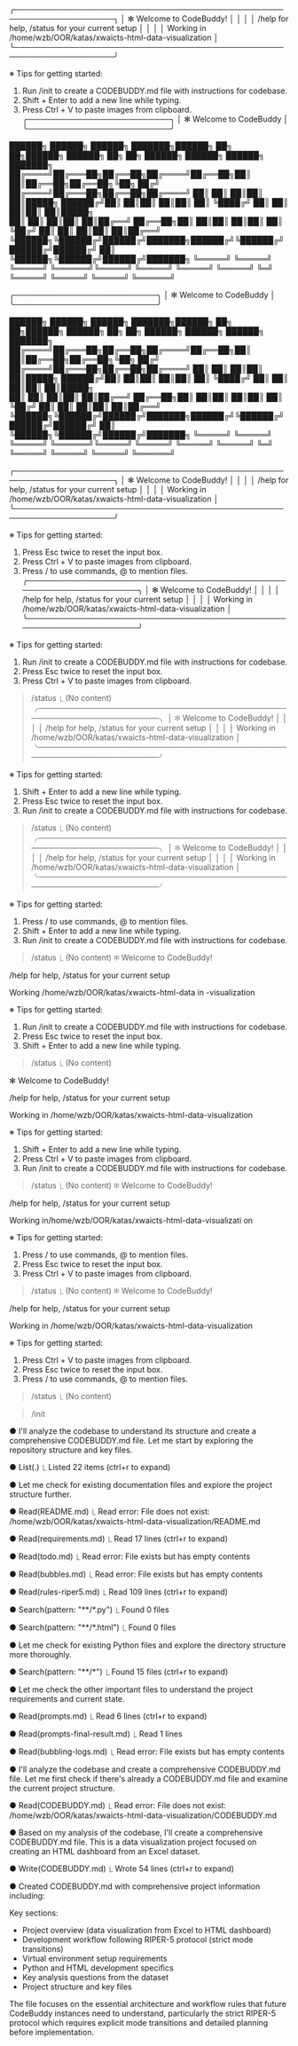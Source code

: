 ╭────────────────────────────────────────────────────────────────────╮
│ ✻ Welcome to CodeBuddy!                                            │
│                                                                    │
│   /help for help, /status for your current setup                   │
│                                                                    │
│   Working in /home/wzb/OOR/katas/xwaicts-html-data-visualization   │
╰────────────────────────────────────────────────────────────────────╯

 ※ Tips for getting started:
 1. Run /init to create a CODEBUDDY.md file with instructions for codebase.
 2. Shift + Enter to add a new line while typing.
 3. Press Ctrl + V to paste images from clipboard.
╭──────────────────────────╮
│ ✻ Welcome to CodeBuddy   │
╰──────────────────────────╯

 ██████╗ ██████╗ ██████╗ ███████╗██████╗ ██╗   ██╗██████╗ ██████╗ ██╗   ██╗     ██████╗ ██████╗ ██████╗ ███████╗
██╔════╝██╔═══██╗██╔══██╗██╔════╝██╔══██╗██║   ██║██╔══██╗██╔══██╗╚██╗ ██╔╝    ██╔════╝██╔═══██╗██╔══██╗██╔════╝
██║     ██║   ██║██║  ██║█████╗  ██████╔╝██║   ██║██║  ██║██║  ██║ ╚████╔╝     ██║     ██║   ██║██║  ██║█████╗  
██║     ██║   ██║██║  ██║██╔══╝  ██╔══██╗██║   ██║██║  ██║██║  ██║  ╚██╔╝      ██║     ██║   ██║██║  ██║██╔══╝  
╚██████╗╚██████╔╝██████╔╝███████╗██████╔╝╚██████╔╝██████╔╝██████╔╝   ██║       ╚██████╗╚██████╔╝██████╔╝███████╗
 ╚═════╝ ╚═════╝ ╚═════╝ ╚══════╝╚═════╝  ╚═════╝ ╚═════╝ ╚═════╝    ╚═╝        ╚═════╝ ╚═════╝ ╚═════╝ ╚══════╝
                                                                                                                
╭──────────────────────────╮
│ ✻ Welcome to CodeBuddy   │
╰──────────────────────────╯

 ██████╗ ██████╗ ██████╗ ███████╗██████╗ ██╗   ██╗██████╗ ██████╗ ██╗   ██╗     ██████╗ ██████╗ ██████╗ ███████╗
██╔════╝██╔═══██╗██╔══██╗██╔════╝██╔══██╗██║   ██║██╔══██╗██╔══██╗╚██╗ ██╔╝    ██╔════╝██╔═══██╗██╔══██╗██╔════╝
██║     ██║   ██║██║  ██║█████╗  ██████╔╝██║   ██║██║  ██║██║  ██║ ╚████╔╝     ██║     ██║   ██║██║  ██║█████╗  
██║     ██║   ██║██║  ██║██╔══╝  ██╔══██╗██║   ██║██║  ██║██║  ██║  ╚██╔╝      ██║     ██║   ██║██║  ██║██╔══╝  
╚██████╗╚██████╔╝██████╔╝███████╗██████╔╝╚██████╔╝██████╔╝██████╔╝   ██║       ╚██████╗╚██████╔╝██████╔╝███████╗
 ╚═════╝ ╚═════╝ ╚═════╝ ╚══════╝╚═════╝  ╚═════╝ ╚═════╝ ╚═════╝    ╚═╝        ╚═════╝ ╚═════╝ ╚═════╝ ╚══════╝
                                                                                                                
╭────────────────────────────────────────────────────────────────────╮
│ ✻ Welcome to CodeBuddy!                                            │
│                                                                    │
│   /help for help, /status for your current setup                   │
│                                                                    │
│   Working in /home/wzb/OOR/katas/xwaicts-html-data-visualization   │
╰────────────────────────────────────────────────────────────────────╯

 ※ Tips for getting started:
 1. Press Esc twice to reset the input box.
 2. Press Ctrl + V to paste images from clipboard.
 3. Press / to use commands, @ to mention files.
╭────────────────────────────────────────────────────────────────────╮
│ ✻ Welcome to CodeBuddy!                                            │
│                                                                    │
│   /help for help, /status for your current setup                   │
│                                                                    │
│   Working in /home/wzb/OOR/katas/xwaicts-html-data-visualization   │
╰────────────────────────────────────────────────────────────────────╯

 ※ Tips for getting started:
 1. Run /init to create a CODEBUDDY.md file with instructions for codebase.
 2. Press Esc twice to reset the input box.
 3. Press Ctrl + V to paste images from clipboard.

> /status 
  ⎿ (No content)
╭────────────────────────────────────────────────────────────────────╮
│ ✻ Welcome to CodeBuddy!                                            │
│                                                                    │
│   /help for help, /status for your current setup                   │
│                                                                    │
│   Working in /home/wzb/OOR/katas/xwaicts-html-data-visualization   │
╰────────────────────────────────────────────────────────────────────╯

 ※ Tips for getting started:
 1. Shift + Enter to add a new line while typing.
 2. Press Esc twice to reset the input box.
 3. Run /init to create a CODEBUDDY.md file with instructions for codebase.

> /status 
  ⎿ (No content)
╭────────────────────────────────────────────────────────────────────╮
│ ✻ Welcome to CodeBuddy!                                            │
│                                                                    │
│   /help for help, /status for your current setup                   │
│                                                                    │
│   Working in /home/wzb/OOR/katas/xwaicts-html-data-visualization   │
╰────────────────────────────────────────────────────────────────────╯

 ※ Tips for getting started:
 1. Press / to use commands, @ to mention files.
 2. Shift + Enter to add a new line while typing.
 3. Run /init to create a CODEBUDDY.md file with instructions for codebase.

> /status 
  ⎿ (No content)
 ✻ Welcome to CodeBuddy!

   /help for help, /status for your current setup

   Working  /home/wzb/OOR/katas/xwaicts-html-data
   in       -visualization

 ※ Tips for getting started:
 1. Run /init to create a CODEBUDDY.md file with 
 instructions for codebase.
 2. Press Esc twice to reset the input box.
 3. Shift + Enter to add a new line while typing.

> /status 
  ⎿ (No content)



 ✻ Welcome to CodeBuddy!

   /help for help, /status for your current setup

   Working in /home/wzb/OOR/katas/xwaicts-html-data-visualization

 ※ Tips for getting started:
 1. Shift + Enter to add a new line while typing.
 2. Press Ctrl + V to paste images from clipboard.
 3. Run /init to create a CODEBUDDY.md file with instructions for 
 codebase.

> /status 
  ⎿ (No content)
 ✻ Welcome to CodeBuddy!

   /help for help, /status for your current setup

   Working in/home/wzb/OOR/katas/xwaicts-html-data-visualizati
             on

 ※ Tips for getting started:
 1. Press / to use commands, @ to mention files.
 2. Press Esc twice to reset the input box.
 3. Press Ctrl + V to paste images from clipboard.

> /status 
  ⎿ (No content)
 ✻ Welcome to CodeBuddy!

   /help for help, /status for your current setup

   Working in /home/wzb/OOR/katas/xwaicts-html-data-visualization

 ※ Tips for getting started:
 1. Press Ctrl + V to paste images from clipboard.
 2. Press Esc twice to reset the input box.
 3. Press / to use commands, @ to mention files.

> /status 
  ⎿ (No content)

> /init 

● I'll analyze the codebase to understand its structure and create a
  comprehensive CODEBUDDY.md file. Let me start by exploring the
  repository structure and key files.

● List(.)
  ⎿ Listed 22 items (ctrl+r to expand)

● Let me check for existing documentation files and explore the project
   structure further.

● Read(README.md)
  ⎿ Read error: File does not exist: 
    /home/wzb/OOR/katas/xwaicts-html-data-visualization/README.md

● Read(requirements.md)
  ⎿ Read 17 lines (ctrl+r to expand)

● Read(todo.md)
  ⎿ Read error: File exists but has empty contents

● Read(bubbles.md)
  ⎿ Read error: File exists but has empty contents

● Read(rules-riper5.md)
  ⎿ Read 109 lines (ctrl+r to expand)

● Search(pattern: "**/*.py")
  ⎿ Found 0 files 

● Search(pattern: "**/*.html")
  ⎿ Found 0 files 

● Let me check for existing Python files and explore the directory
  structure more thoroughly.

● Search(pattern: "**/*")
  ⎿ Found 15 files (ctrl+r to expand)

● Let me check the other important files to understand the project
  requirements and current state.

● Read(prompts.md)
  ⎿ Read 6 lines (ctrl+r to expand)

● Read(prompts-final-result.md)
  ⎿ Read 1 lines 

● Read(bubbling-logs.md)
  ⎿ Read error: File exists but has empty contents

● I'll analyze the codebase and create a comprehensive CODEBUDDY.md
  file. Let me first check if there's already a CODEBUDDY.md file and
  examine the current project structure.

● Read(CODEBUDDY.md)
  ⎿ Read error: File does not exist: 
    /home/wzb/OOR/katas/xwaicts-html-data-visualization/CODEBUDDY.md

● Based on my analysis of the codebase, I'll create a comprehensive
  CODEBUDDY.md file. This is a data visualization project focused on
  creating an HTML dashboard from an Excel dataset.

● Write(CODEBUDDY.md)
  ⎿ Wrote 54 lines (ctrl+r to expand)

● Created CODEBUDDY.md with comprehensive project information
  including:

  Key sections:
  - Project overview (data visualization from Excel to HTML dashboard)
  - Development workflow following RIPER-5 protocol (strict mode
  transitions)
  - Virtual environment setup requirements
  - Python and HTML development specifics
  - Key analysis questions from the dataset
  - Project structure and key files

  The file focuses on the essential architecture and workflow rules
  that future CodeBuddy instances need to understand, particularly the
  strict RIPER-5 protocol which requires explicit mode transitions and
  detailed planning before implementation.